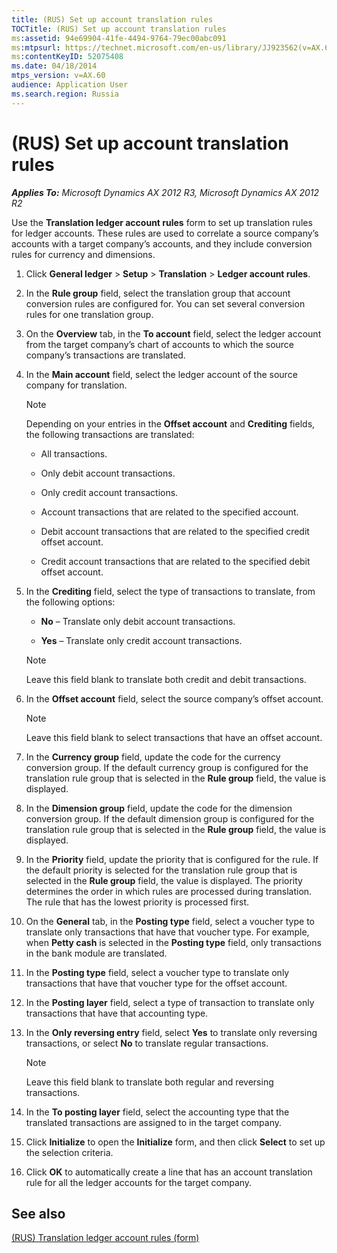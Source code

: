 ```yaml
---
title: (RUS) Set up account translation rules
TOCTitle: (RUS) Set up account translation rules
ms:assetid: 94e69904-41fe-4494-9764-79ec00abc091
ms:mtpsurl: https://technet.microsoft.com/en-us/library/JJ923562(v=AX.60)
ms:contentKeyID: 52075408
ms.date: 04/18/2014
mtps_version: v=AX.60
audience: Application User
ms.search.region: Russia
---
```


# (RUS) Set up account translation rules 


_**Applies To:** Microsoft Dynamics AX 2012 R3, Microsoft Dynamics AX 2012 R2_

Use the **Translation ledger account rules** form to set up translation rules for ledger accounts. These rules are used to correlate a source company’s accounts with a target company’s accounts, and they include conversion rules for currency and dimensions.

1.  Click **General ledger** \> **Setup** \> **Translation** \> **Ledger account rules**.

2.  In the **Rule group** field, select the translation group that account conversion rules are configured for. You can set several conversion rules for one translation group.

3.  On the **Overview** tab, in the **To account** field, select the ledger account from the target company’s chart of accounts to which the source company’s transactions are translated.

4.  In the **Main account** field, select the ledger account of the source company for translation.
    

    > [!NOTE]
    > <P>Depending on your entries in the <STRONG>Offset account</STRONG> and <STRONG>Crediting</STRONG> fields, the following transactions are translated:</P>
    > <UL>
    > <LI>
    > <P>All transactions.</P>
    > <LI>
    > <P>Only debit account transactions.</P>
    > <LI>
    > <P>Only credit account transactions.</P>
    > <LI>
    > <P>Account transactions that are related to the specified account.</P>
    > <LI>
    > <P>Debit account transactions that are related to the specified credit offset account.</P>
    > <LI>
    > <P>Credit account transactions that are related to the specified debit offset account.</P></LI></UL>



5.  In the **Crediting** field, select the type of transactions to translate, from the following options:
    
      - **No** – Translate only debit account transactions.
    
      - **Yes** – Translate only credit account transactions.
    

    > [!NOTE]
    > <P>Leave this field blank to translate both credit and debit transactions.</P>



6.  In the **Offset account** field, select the source company’s offset account.
    

    > [!NOTE]
    > <P>Leave this field blank to select transactions that have an offset account.</P>



7.  In the **Currency group** field, update the code for the currency conversion group. If the default currency group is configured for the translation rule group that is selected in the **Rule group** field, the value is displayed.

8.  In the **Dimension group** field, update the code for the dimension conversion group. If the default dimension group is configured for the translation rule group that is selected in the **Rule group** field, the value is displayed.

9.  In the **Priority** field, update the priority that is configured for the rule. If the default priority is selected for the translation rule group that is selected in the **Rule group** field, the value is displayed. The priority determines the order in which rules are processed during translation. The rule that has the lowest priority is processed first.

10. On the **General** tab, in the **Posting type** field, select a voucher type to translate only transactions that have that voucher type. For example, when **Petty cash** is selected in the **Posting type** field, only transactions in the bank module are translated.

11. In the **Posting type** field, select a voucher type to translate only transactions that have that voucher type for the offset account.

12. In the **Posting layer** field, select a type of transaction to translate only transactions that have that accounting type.

13. In the **Only reversing entry** field, select **Yes** to translate only reversing transactions, or select **No** to translate regular transactions.
    

    > [!NOTE]
    > <P>Leave this field blank to translate both regular and reversing transactions.</P>



14. In the **To posting layer** field, select the accounting type that the translated transactions are assigned to in the target company.

15. Click **Initialize** to open the **Initialize** form, and then click **Select** to set up the selection criteria.

16. Click **OK** to automatically create a line that has an account translation rule for all the ledger accounts for the target company.

## See also

[(RUS) Translation ledger account rules (form)](https://technet.microsoft.com/en-us/library/jj852145\(v=ax.60\))

  


